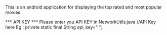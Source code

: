This is an android application for displaying the top rated and most popular movies.

*** API KEY ***
Please enter you API KEY in NetworkUtils.java
 //API Key here
 Eg : private static final String api_key=" "; 
 
